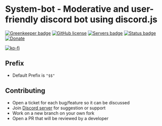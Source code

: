 # System-bot - Moderative and user-friendly discord bot using discord.js 

[![Greenkeeper badge](https://badges.greenkeeper.io/Shiigehiro/System-bot.svg?token=4cda8feba46805f098ce574cda41ff430925ada67e511c3ecc5987dce03c8d7d&ts=1519032704291)](https://greenkeeper.io/)
[![GitHub license](https://img.shields.io/github/license/Shiigehiro/System-bot.svg)](https://github.com/Shiigehiro/System-bot)
[![Servers badge](https://discordbots.org/api/widget/servers/226393343385403403.svg)](https://discordbots.org/bot/226393343385403403)
[![Status badge](https://discordbots.org/api/widget/status/226393343385403403.svg)](https://discordbots.org/bot/226393343385403403)
[![Donate](https://img.shields.io/badge/donate-patreon-red.svg)](https://www.patreon.com/Shiigehiro)


[![ko-fi](https://www.ko-fi.com/img/donate_sm.png)](https://ko-fi.com/Q5Q6NFCC)

## Prefix

* Default Prefix is ```"$$"```

## Contributing

* Open a ticket for each bug/feature so it can be discussed
* Join [Discord server](https://discord.gg/wfTrpkg) for suggestion or support
* Work on a new branch on your own fork
* Open a PR that will be reviewed by a developer
